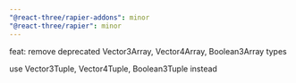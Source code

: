 ```yaml
---
"@react-three/rapier-addons": minor
"@react-three/rapier": minor
---
```


feat: remove deprecated Vector3Array, Vector4Array, Boolean3Array types

use Vector3Tuple, Vector4Tuple, Boolean3Tuple instead
